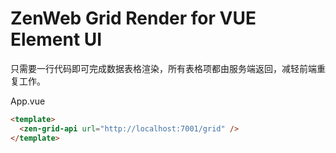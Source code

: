 # ZenWeb Grid Render for VUE Element UI

只需要一行代码即可完成数据表格渲染，所有表格项都由服务端返回，减轻前端重复工作。

App.vue
```html
<template>
  <zen-grid-api url="http://localhost:7001/grid" />
</template>
```
